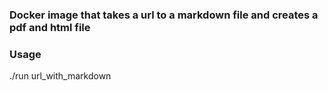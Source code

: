 ### Docker image that takes a url to a markdown file and creates a pdf and html file

### Usage
./run url_with_markdown
